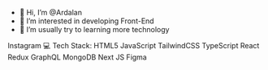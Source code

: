 - 👋 Hi, I’m @Ardalan
- 👀 I’m interested in developing Front-End 
- 🌱 I’m usually try to learning more technology

<!---
Ardalan1380/Ardalan1380 is a ✨ special ✨ repository because its `README.md` (this file) appears on your GitHub profile.
You can click the Preview link to take a look at your changes.
--->


Instagram
💻 Tech Stack:
HTML5 JavaScript TailwindCSS TypeScript React Redux GraphQL MongoDB Next JS Figma
